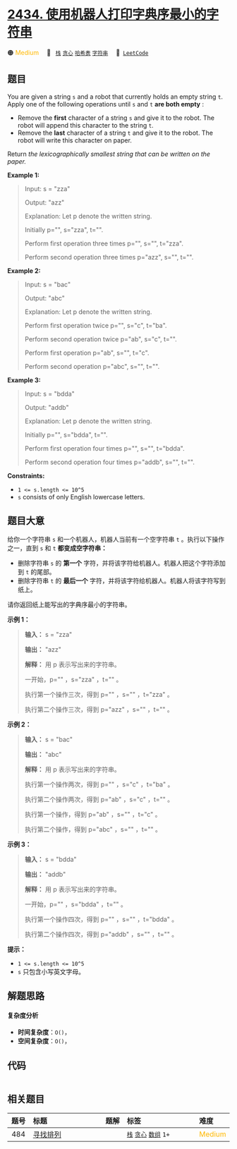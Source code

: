 # [2434. 使用机器人打印字典序最小的字符串](https://leetcode.com/problems/using-a-robot-to-print-the-lexicographically-smallest-string)

🟠 <font color=#ffb800>Medium</font>&emsp; 🔖&ensp; [`栈`](/tag/stack.md) [`贪心`](/tag/greedy.md) [`哈希表`](/tag/hash-table.md) [`字符串`](/tag/string.md)&emsp; 🔗&ensp;[`LeetCode`](https://leetcode.com/problems/using-a-robot-to-print-the-lexicographically-smallest-string)

## 题目

You are given a string `s` and a robot that currently holds an empty string
`t`. Apply one of the following operations until `s` and `t` **are both
empty** :

  * Remove the **first** character of a string `s` and give it to the robot. The robot will append this character to the string `t`.
  * Remove the **last** character of a string `t` and give it to the robot. The robot will write this character on paper.

Return _the lexicographically smallest string that can be written on the
paper._



**Example 1:**

> Input: s = "zza"
> 
> Output: "azz"
> 
> Explanation: Let p denote the written string.
> 
> Initially p="", s="zza", t="".
> 
> Perform first operation three times p="", s="", t="zza".
> 
> Perform second operation three times p="azz", s="", t="".

**Example 2:**

> Input: s = "bac"
> 
> Output: "abc"
> 
> Explanation: Let p denote the written string.
> 
> Perform first operation twice p="", s="c", t="ba". 
> 
> Perform second operation twice p="ab", s="c", t="". 
> 
> Perform first operation p="ab", s="", t="c". 
> 
> Perform second operation p="abc", s="", t="".

**Example 3:**

> Input: s = "bdda"
> 
> Output: "addb"
> 
> Explanation: Let p denote the written string.
> 
> Initially p="", s="bdda", t="".
> 
> Perform first operation four times p="", s="", t="bdda".
> 
> Perform second operation four times p="addb", s="", t="".

**Constraints:**

  * `1 <= s.length <= 10^5`
  * `s` consists of only English lowercase letters.


## 题目大意

给你一个字符串 `s` 和一个机器人，机器人当前有一个空字符串 `t` 。执行以下操作之一，直到 `s` 和 `t` **都变成空字符串：**

  * 删除字符串 `s` 的 **第一个**  字符，并将该字符给机器人。机器人把这个字符添加到 `t` 的尾部。
  * 删除字符串 `t` 的 **最后一个**  字符，并将该字符给机器人。机器人将该字符写到纸上。

请你返回纸上能写出的字典序最小的字符串。



**示例 1：**

> 
> 
> 
> 
> 
> **输入：** s = "zza"
> 
> **输出：** "azz"
> 
> **解释：** 用 p 表示写出来的字符串。
> 
> 一开始，p="" ，s="zza" ，t="" 。
> 
> 执行第一个操作三次，得到 p="" ，s="" ，t="zza" 。
> 
> 执行第二个操作三次，得到 p="azz" ，s="" ，t="" 。
> 
> 

**示例 2：**

> 
> 
> 
> 
> 
> **输入：** s = "bac"
> 
> **输出：** "abc"
> 
> **解释：** 用 p 表示写出来的字符串。
> 
> 执行第一个操作两次，得到 p="" ，s="c" ，t="ba" 。
> 
> 执行第二个操作两次，得到 p="ab" ，s="c" ，t="" 。
> 
> 执行第一个操作，得到 p="ab" ，s="" ，t="c" 。
> 
> 执行第二个操作，得到 p="abc" ，s="" ，t="" 。
> 
> 

**示例 3：**

> 
> 
> 
> 
> 
> **输入：** s = "bdda"
> 
> **输出：** "addb"
> 
> **解释：** 用 p 表示写出来的字符串。
> 
> 一开始，p="" ，s="bdda" ，t="" 。
> 
> 执行第一个操作四次，得到 p="" ，s="" ，t="bdda" 。
> 
> 执行第二个操作四次，得到 p="addb" ，s="" ，t="" 。
> 
> 



**提示：**

  * `1 <= s.length <= 10^5`
  * `s` 只包含小写英文字母。


## 解题思路

#### 复杂度分析

- **时间复杂度**：`O()`，
- **空间复杂度**：`O()`，

## 代码

```javascript

```

## 相关题目

<!-- prettier-ignore -->
| 题号 | 标题 | 题解 | 标签 | 难度 |
| :------: | :------ | :------: | :------ | :------ |
| 484 | [寻找排列](https://leetcode.com/problems/find-permutation) |  |  [`栈`](/tag/stack.md) [`贪心`](/tag/greedy.md) [`数组`](/tag/array.md) `1+` | <font color=#ffb800>Medium</font> |

<style>
.blue {
    background-color: #096dd9;
    padding: 0.25rem 0.5rem;
    margin: 0;
    font-size: 0.85em;
    border-radius: 3px;
    color: white;
    font-weight: 500;
}
table th:first-of-type { width: 10%; }
table th:nth-of-type(2) { width: 35%; }
table th:nth-of-type(3) { width: 10%; }
table th:nth-of-type(4) { width: 35%; }
table th:nth-of-type(5) { width: 10%; }
</style>
